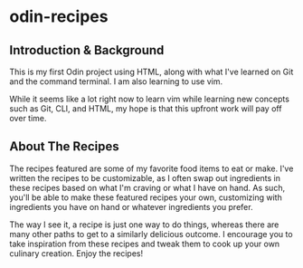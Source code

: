 # odin-recipes
## Introduction & Background
This is my first Odin project using HTML, along with what I've learned on Git and the command terminal.
I am also learning to use vim.

While it seems like a lot right now to learn vim while learning new concepts such as Git, CLI, and HTML, my hope is that this upfront work will pay off over time.

## About The Recipes 
The recipes featured are some of my favorite food items to eat or make.
I've written the recipes to be customizable, as I often swap out ingredients in these recipes based on what I'm craving or what I have on hand. 
As such, you'll be able to make these featured recipes your own, customizing with ingredients you have on hand or whatever ingredients you prefer.

The way I see it, a recipe is just one way to do things, whereas there are many other paths to get to a similarly delicious outcome.
I encourage you to take inspiration from these recipes and tweak them to cook up your own culinary creation. 
Enjoy the recipes! 